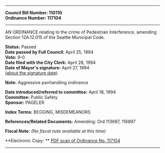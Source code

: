* * * * *  
  
**Council Bill Number: [](#h0)[](#h2)110110**   
**Ordinance Number: 117104**  
  
* * * * *  
  
AN ORDINANCE relating to the crime of Pedestrian Interference, amending Section 12A.12.015 of the Seattle Municipal Code.  
  
**Status:** Passed   
**Date passed by Full Council:** April 25, 1994   
**Vote:** 9-0   
**Date filed with the City Clerk:** April 28, 1994   
**Date of Mayor's signature:** April 27, 1994   
[(about the signature date)](/~public/approvaldate.htm)   
  
**Note:** Aggressive panhandling ordinance  
  
  
**Date introduced/referred to committee:** April 18, 1994   
**Committee:** Public Safety   
**Sponsor:** PAGELER   
  
**Index Terms:** BEGGING, MISDEMEANORS  
  
**References/Related Documents:** Amending: Ord 113697, 116897  
  
**Fiscal Note:** *(No fiscal note available at this time)*  
  
**Electronic Copy: ** [PDF scan of Ordinance No. 117104](/~archives/Ordinances/Ord_117104.pdf)  
  
* * * * *  
